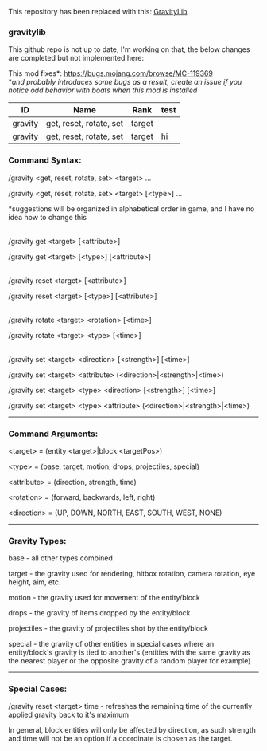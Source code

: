 This repository has been replaced with this: [GravityLib](https://github.com/Magicalbananapi/GravityLib)

### gravitylib

This github repo is not up to date, I'm working on that, the below changes are completed but not implemented here:

This mod fixes*: https://bugs.mojang.com/browse/MC-119369
\
**and probably introduces some bugs as a result, create an issue if you notice odd behavior with boats when this mod is installed*

|    ID   |           Name          |  Rank  | test |
| ------- | ----------------------- | ------ | ---- |
| gravity | get, reset, rotate, set | target |      |
| gravity | get, reset, rotate, set | target |  hi  |

### Command Syntax:
/gravity \<get, reset, rotate, set> \<target> ...

/gravity \<get, reset, rotate, set> \<target> [\<type>] ...

*suggestions will be organized in alphabetical order in game, and I have no idea how to change this

\
/gravity get \<target> [\<attribute>]

/gravity get \<target> [\<type>] [\<attribute>]

\
/gravity reset \<target> [\<attribute>]

/gravity reset \<target> [\<type>] [\<attribute>]

\
/gravity rotate \<target> \<rotation> [\<time>]

/gravity rotate \<target> \<type> <rotation> [\<time>]

\
/gravity set \<target> \<direction> [\<strength>] [\<time>]

/gravity set \<target> \<attribute> (\<direction>|\<strength>|\<time>)

/gravity set \<target> \<type> \<direction> [\<strength>] [\<time>]

/gravity set \<target> \<type> \<attribute> (\<direction>|\<strength>|\<time>)

---
### Command Arguments:
\<target> = (entity \<target>|block \<targetPos>)

\<type> = (base, target, motion, drops, projectiles, special)

\<attribute> = (direction, strength, time)

\<rotation> = (forward, backwards, left, right)

\<direction> = (UP, DOWN, NORTH, EAST, SOUTH, WEST, NONE)

---
### Gravity Types:
base - all other types combined

target - the gravity used for rendering, hitbox rotation, camera rotation, eye height, aim, etc.

motion - the gravity used for movement of the entity/block

drops - the gravity of items dropped by the entity/block

projectiles - the gravity of projectiles shot by the entity/block

special - the gravity of other entities in special cases where an entity/block's gravity is tied to another's
(entities with the same gravity as the nearest player or the opposite gravity of a random player for example)

---
### Special Cases:
/gravity reset \<target> time - refreshes the remaining time of the currently applied gravity back to it's maximum

In general, block entities will only be affected by direction, as such strength and time will not be an option if a coordinate is chosen as the target.
